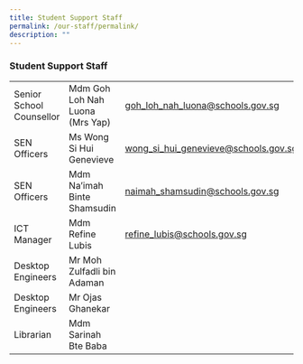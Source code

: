 ```yaml
---
title: Student Support Staff
permalink: /our-staff/permalink/
description: ""
---
```

### Student Support Staff

|  |  |  |
| --- | --- | --- |
| Senior School Counsellor | Mdm Goh Loh Nah Luona (Mrs Yap) | [goh\_loh\_nah\_luona@schools.gov.sg](mailto:goh_loh_nah_luona@schools.gov.sg) |
| SEN Officers | Ms Wong Si Hui Genevieve | [wong\_si\_hui\_genevieve@schools.gov.sg](mailto:wong_si_hui_genevieve@schools.gov.sg) |
| SEN Officers | Mdm Na’imah Binte Shamsudin | [naimah\_shamsudin@schools.gov.sg](mailto:naimah_shamsudin@schools.gov.sg) |
| ICT Manager | Mdm Refine Lubis | [refine\_lubis@schools.gov.sg](mailto:refine_lubis@schools.gov.sg) |
|Desktop Engineers| Mr Moh Zulfadli bin Adaman||
|Desktop Engineers|Mr Ojas Ghanekar||
|Librarian|Mdm Sarinah Bte Baba||